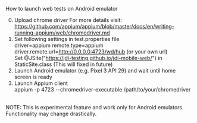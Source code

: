 How to launch web tests on Android emulator  

0) Upload chrome driver 
For more details visit: https://github.com/appium/appium/blob/master/docs/en/writing-running-appium/web/chromedriver.md
1) Set following settings in test.properties file  
driver=appium
remote.type=appium  
driver.remote.url=http://0.0.0.0:4723/wd/hub (or your own url)  
Set @JSite("https://jdi-testing.github.io/jdi-mobile-web/") in StaticSite.class (This will fixed in future)
2) Launch Android emulator (e.g. Pixel 3 API 29) and wait until home screen is ready
2) Launch Appium client  
appium -p 4723 --chromedriver-executable /path/to/your/chromedriver  

<br>
NOTE: This is experimental feature and work only for Android emulators. Functionality may change drastically.

